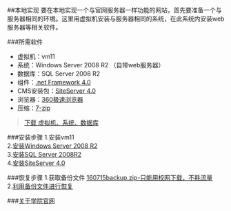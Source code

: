 ##本地实现
要在本地实现一个与官网服务器一样功能的网站，首先要准备一个与服务器相同的环境。这里用虚拟机安装与服务器相同的系统，在此系统内安装web服务器等相关软件。

###所需软件
- 虚拟机：vm11 
- 系统：Windows Server 2008 R2 （自带web服务器）
- 数据库：SQL Server 2008 R2 
- 组件：[.net Framework 4.0](https://download.microsoft.com/download/9/5/A/95A9616B-7A37-4AF6-BC36-D6EA96C8DAAE/dotNetFx40_Full_x86_x64.exe)  
- CMS安装包：[SiteServer 4.0](http://211.87.148.243/t/siteserver_install4.0.zip)
- 浏览器：[360极速浏览器](http://down.360safe.com/cse/360cse_8.5.0.144.exe)  
- 压缩：[7-zip](http://www.7-zip.org/a/7z1602-x64.exe)

>[下载 虚拟机、系统、数据库](http://pan.baidu.com/s/1b35yeq)  

###安装步骤
1.安装vm11  
2.[安装Windows Server 2008 R2](http://v.youku.com/v_show/id_XMTcwNTQ0MDI4OA==.html?beta&f=28062999&from=y1.7-3)  
3.[安装SQL Server 2008R2](http://v.youku.com/v_show/id_XMTczMDk4OTA2MA==.html?f=28062999)  
4.[安装SiteServer 4.0](http://v.youku.com/v_show/id_XMTcwNzM2NTgyMA==.html?beta&&f=28062999&from=y1.2-3.4.3)  

###恢复步骤
1.获取备份文件 [160715backup.zip-只能用校网下载，不耗流量](ftp://211.87.150.86/ftp_video/video/_back/160715_backup.zip)  
2.[利用备份文件进行恢复](http://v.youku.com/v_show/id_XMTcwNzk5NjU4OA==.html?beta&&f=28062999&from=y1.2-3.4.4)


###[关于学院官网](add.html)  
